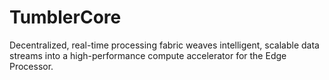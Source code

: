 # TumblerCore
Decentralized, real-time processing fabric weaves intelligent, scalable data streams into a high-performance compute accelerator for the Edge Processor.
